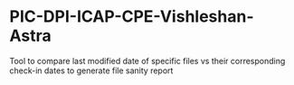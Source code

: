 # PIC-DPI-ICAP-CPE-Vishleshan-Astra
Tool to compare last modified date of specific files vs their corresponding check-in dates to generate file sanity report
